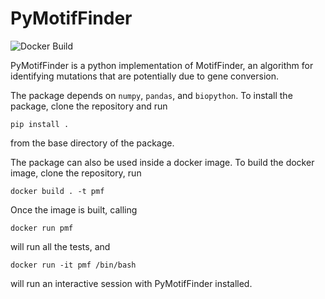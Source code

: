 # PyMotifFinder

![Docker Build](https://img.shields.io/docker/build/jfukuyama/pymotiffinder.svg)

PyMotifFinder is a python implementation of MotifFinder, an algorithm for identifying mutations that are potentially due to gene conversion.

The package depends on `numpy`, `pandas`, and `biopython`.
To install the package, clone the repository and run
```
pip install .
```
from the base directory of the package.

The package can also be used inside a docker image.
To build the docker image, clone the repository, run
```
docker build . -t pmf
```
Once the image is built, calling
```
docker run pmf
```
will run all the tests, and
```
docker run -it pmf /bin/bash
```
will run an interactive session with PyMotifFinder installed.
